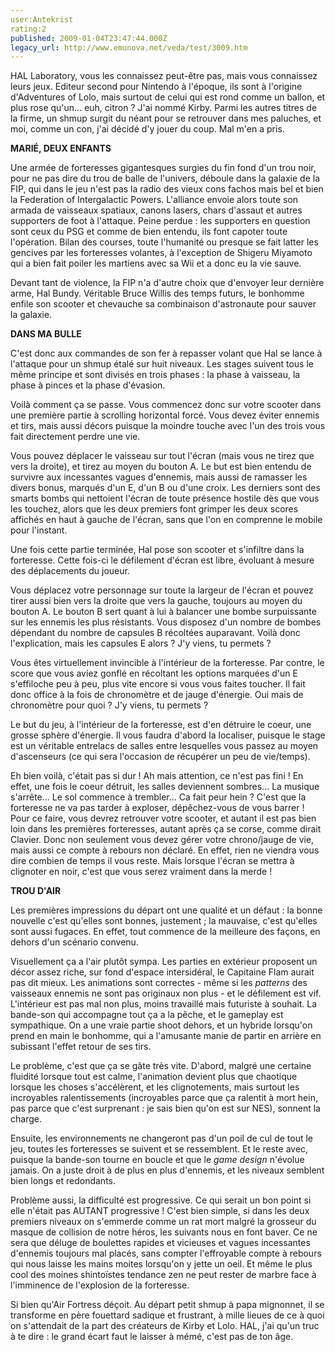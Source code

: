 ```yaml
---
user:Antekrist
rating:2
published: 2009-01-04T23:47:44.000Z
legacy_url: http://www.emunova.net/veda/test/3009.htm
---
```

HAL Laboratory, vous les connaissez peut-être pas, mais vous connaissez leurs jeux. Editeur second pour Nintendo à l'époque, ils sont à l'origine d'Adventures of Lolo, mais surtout de celui qui est rond comme un ballon, et plus rose qu'un... euh, citron ? J'ai nommé Kirby. Parmi les autres titres de la firme, un shmup surgit du néant pour se retrouver dans mes paluches, et moi, comme un con, j'ai décidé d'y jouer du coup. Mal m'en a pris.  

  

**MARIÉ, DEUX ENFANTS**  

Une armée de forteresses gigantesques surgies du fin fond d'un trou noir, pour ne pas dire du trou de balle de l'univers, déboule dans la galaxie de la FIP, qui dans le jeu n'est pas la radio des vieux cons fachos mais bel et bien la Federation of Intergalactic Powers. L'alliance envoie alors toute son armada de vaisseaux spatiaux, canons lasers, chars d'assaut et autres supporters de foot à l'attaque. Peine perdue : les supporters en question sont ceux du PSG et comme de bien entendu, ils font capoter toute l'opération. Bilan des courses, toute l'humanité ou presque se fait latter les gencives par les forteresses volantes, à l'exception de Shigeru Miyamoto qui a bien fait poiler les martiens avec sa Wii et a donc eu la vie sauve.  

Devant tant de violence, la FIP n'a d'autre choix que d'envoyer leur dernière arme, Hal Bundy. Véritable Bruce Willis des temps futurs, le bonhomme enfile son scooter et chevauche sa combinaison d'astronaute pour sauver la galaxie.  

  

**DANS MA BULLE**  

C'est donc aux commandes de son fer à repasser volant que Hal se lance à l'attaque pour un shmup étalé sur huit niveaux. Les stages suivent tous le même principe et sont divisés en trois phases : la phase à vaisseau, la phase à pinces et la phase d'évasion.  

  

Voilà comment ça se passe. Vous commencez donc sur votre scooter dans une première partie à scrolling horizontal forcé. Vous devez éviter ennemis et tirs, mais aussi décors puisque la moindre touche avec l'un des trois vous fait directement perdre une vie.   

Vous pouvez déplacer le vaisseau sur tout l'écran (mais vous ne tirez que vers la droite), et tirez au moyen du bouton A. Le but est bien entendu de survivre aux incessantes vagues d'ennemis, mais aussi de ramasser les divers bonus, marqués d'un E, d'un B ou d'une croix. Les derniers sont des smarts bombs qui nettoient l'écran de toute présence hostile dès que vous les touchez, alors que les deux premiers font grimper les deux scores affichés en haut à gauche de l'écran, sans que l'on en comprenne le mobile pour l'instant.  

  

Une fois cette partie terminée, Hal pose son scooter et s'infiltre dans la forteresse. Cette fois-ci le défilement d'écran est libre, évoluant à mesure des déplacements du joueur.  

Vous déplacez votre personnage sur toute la largeur de l'écran et pouvez tirer aussi bien vers la droite que vers la gauche, toujours au moyen du bouton A. Le bouton B sert quant à lui à balancer une bombe surpuissante sur les ennemis les plus résistants. Vous disposez d'un nombre de bombes dépendant du nombre de capsules B récoltées auparavant. Voilà donc l'explication, mais les capsules E alors ? J'y viens, tu permets ?  

Vous êtes virtuellement invincible à l'intérieur de la forteresse. Par contre, le score que vous aviez gonflé en récoltant les options marquées d'un E s'effiloche peu à peu, plus vite encore si vous vous faites toucher. Il fait donc office à la fois de chronomètre et de jauge d'énergie. Oui mais de chronomètre pour quoi ? J'y viens, tu permets ?   

Le but du jeu, à l'intérieur de la forteresse, est d'en détruire le coeur, une grosse sphère d'énergie. Il vous faudra d'abord la localiser, puisque le stage est un véritable entrelacs de salles entre lesquelles vous passez au moyen d'ascenseurs (ce qui sera l'occasion de récupérer un peu de vie/temps).  

  

Eh bien voilà, c'était pas si dur ! Ah mais attention, ce n'est pas fini ! En effet, une fois le coeur détruit, les salles deviennent sombres... La musique s'arrête... Le sol commence à trembler... Ca fait peur hein ? C'est que la forteresse ne va pas tarder à exploser, dépêchez-vous de vous barrer ! Pour ce faire, vous devrez retrouver votre scooter, et autant il est pas bien loin dans les premières forteresses, autant après ça se corse, comme dirait Clavier. Donc non seulement vous devez gérer votre chrono/jauge de vie, mais aussi ce compte à rebours non déclaré. En effet, rien ne viendra vous dire combien de temps il vous reste. Mais lorsque l'écran se mettra à clignoter en noir, c'est que vous serez vraiment dans la merde !  

  

**TROU D'AIR**  

Les premières impressions du départ ont une qualité et un défaut : la bonne nouvelle c'est qu'elles sont bonnes, justement ; la mauvaise, c'est qu'elles sont aussi fugaces. En effet, tout commence de la meilleure des façons, en dehors d'un scénario convenu.  

Visuellement ça a l'air plutôt sympa. Les parties en extérieur proposent un décor assez riche, sur fond d'espace intersidéral, le Capitaine Flam aurait pas dit mieux. Les animations sont correctes - même si les _patterns_ des vaisseaux ennemis ne sont pas originaux non plus - et le défilement est vif. L'intérieur est pas mal non plus, moins travaillé mais futuriste à souhait. La bande-son qui accompagne tout ça a la pêche, et le gameplay est sympathique. On a une vraie partie shoot dehors, et un hybride lorsqu'on prend en main le bonhomme, qui a l'amusante manie de partir en arrière en subissant l'effet retour de ses tirs.  

Le problème, c'est que ça se gâte très vite. D'abord, malgré une certaine fluidité lorsque tout est calme, l'animation devient plus que chaotique lorsque les choses s'accélèrent, et les clignotements, mais surtout les incroyables ralentissements (incroyables parce que ça ralentit à mort hein, pas parce que c'est surprenant : je sais bien qu'on est sur NES), sonnent la charge.  

Ensuite, les environnements ne changeront pas d'un poil de cul de tout le jeu, toutes les forteresses se suivent et se ressemblent. Et le reste avec, puisque la bande-son tourne en boucle et que le _game design_ n'évolue jamais. On a juste droit à de plus en plus d'ennemis, et les niveaux semblent bien longs et redondants.  

Problème aussi, la difficulté est progressive. Ce qui serait un bon point si elle n'était pas AUTANT progressive ! C'est bien simple, si dans les deux premiers niveaux on s'emmerde comme un rat mort malgré la grosseur du masque de collision de notre héros, les suivants nous en font baver. Ce ne sera que déluge de boulettes rapides et vicieuses et vagues incessantes d'ennemis toujours mal placés, sans compter l'effroyable compte à rebours qui nous laisse les mains moites lorsqu'on y jette un oeil. Et même le plus cool des moines shintoïstes tendance zen ne peut rester de marbre face à l'imminence de l'explosion de la forteresse.  

Si bien qu'Air Fortress déçoit. Au départ petit shmup à papa mignonnet, il se transforme en père fouettard sadique et frustrant, à mille lieues de ce à quoi on s'attendait de la part des créateurs de Kirby et Lolo. HAL, j'ai qu'un truc à te dire : le grand écart faut le laisser à mémé, c'est pas de ton âge.